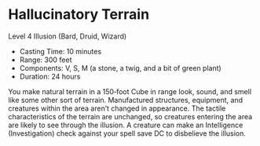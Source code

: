 # Hallucinatory Terrain
Level 4 Illusion (Bard, Druid, Wizard)

- Casting Time: 10 minutes
- Range: 300 feet
- Components: V, S, M (a stone, a twig, and a bit of green plant)
- Duration: 24 hours

You make natural terrain in a 150‑foot Cube in range look, sound, and smell like some other sort of terrain. Manufactured structures, equipment, and creatures within the area aren’t changed in appearance. The tactile characteristics of the terrain are unchanged, so creatures entering the area are likely to see through the illusion. A creature can make an Intelligence (Investigation) check against your spell save DC to disbelieve the illusion.
